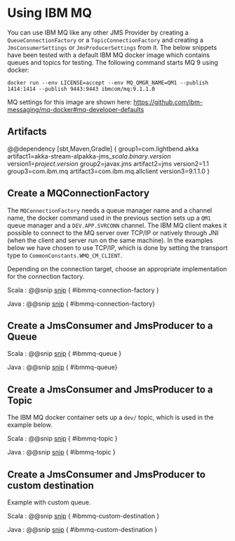 # Using IBM MQ

You can use IBM MQ like any other JMS Provider by creating a `QueueConnectionFactory` or a `TopicConnectionFactory`
and creating a `JmsConsumerSettings` or `JmsProducerSettings` from it.
The below snippets have been tested with a default IBM MQ docker image which contains queues and topics for testing.
The following command starts MQ 9 using docker:

    docker run --env LICENSE=accept --env MQ_QMGR_NAME=QM1 --publish 1414:1414 --publish 9443:9443 ibmcom/mq:9.1.1.0

MQ settings for this image are shown here: https://github.com/ibm-messaging/mq-docker#mq-developer-defaults

## Artifacts

@@dependency [sbt,Maven,Gradle] {
  group1=com.lightbend.akka
  artifact1=akka-stream-alpakka-jms_$scala.binary.version$
  version1=$project.version$
  group2=javax.jms
  artifact2=jms
  version2=1.1
  group3=com.ibm.mq
  artifact3=com.ibm.mq.allclient
  version3=9.1.1.0
}

## Create a MQConnectionFactory
The `MQConnectionFactory` needs a queue manager name and a channel name, the docker command used in the previous section sets up a `QM1` queue manager and a `DEV.APP.SVRCONN` channel. The IBM MQ client makes it possible to
connect to the MQ server over TCP/IP or natively through JNI (when the client and server run on the same machine). In the examples below we have chosen to use TCP/IP, which is done by setting the transport type to `CommonConstants.WMQ_CM_CLIENT`.

Depending on the connection target, choose an appropriate implementation for the connection factory.

Scala
: @@snip [snip](/jms/src/test/scala/docs/scaladsl/JmsIbmmqConnectorsSpec.scala) { #ibmmq-connection-factory }

Java
: @@snip [snip](/jms/src/test/java/docs/javadsl/JmsIbmmqConnectorsTest.java) { #ibmmq-connection-factory} 

## Create a JmsConsumer and JmsProducer to a Queue

Scala
: @@snip [snip](/jms/src/test/scala/docs/scaladsl/JmsIbmmqConnectorsSpec.scala) { #ibmmq-queue }

Java
: @@snip [snip](/jms/src/test/java/docs/javadsl/JmsIbmmqConnectorsTest.java) { #ibmmq-queue} 

## Create a JmsConsumer and JmsProducer to a Topic
The IBM MQ docker container sets up a `dev/` topic, which is used in the example below.

Scala
: @@snip [snip](/jms/src/test/scala/docs/scaladsl/JmsIbmmqConnectorsSpec.scala) { #ibmmq-topic }

Java
: @@snip [snip](/jms/src/test/java/docs/javadsl/JmsIbmmqConnectorsTest.java) { #ibmmq-topic } 

## Create a JmsConsumer and JmsProducer to custom destination
Example with custom queue.

Scala
: @@snip [snip](/jms/src/test/scala/docs/scaladsl/JmsIbmmqConnectorsSpec.scala) { #ibmmq-custom-destination }

Java
: @@snip [snip](/jms/src/test/java/docs/javadsl/JmsIbmmqConnectorsTest.java) { #ibmmq-custom-destination } 
